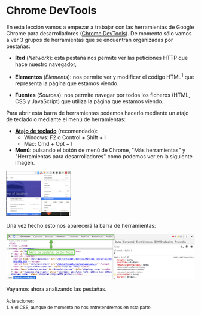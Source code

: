 # Chrome DevTools

En esta lección vamos a empezar a trabajar con las herramientas de Google Chrome para desarrolladores ([Chrome DevTools](https://developer.chrome.com/devtools)). De momento sólo vamos a ver 3 grupos de herramientas que se encuentran organizadas por pestañas:

* **Red** (*Network*): esta pestaña nos permite ver las peticiones HTTP que hace nuestro navegador, 

* **Elementos** (*Elements*): nos permite ver y modificar el código HTML<sup>1</sup> que representa la página que estamos viendo.

* **Fuentes** (*Sources*): nos permite navegar por todos los ficheros (HTML, CSS y JavaScript) que utiliza la página que estamos viendo.

Para abrir esta barra de herramientas podemos hacerlo mediante un atajo de teclado o mediante el menú de herramientas:

* **[Atajo de teclado](https://developer.chrome.com/devtools/docs/shortcuts#opening-devtools)** (recomendado):
   * Windows: F2 o Control + Shift + I
   * Mac: Cmd + Opt + I
* **Menú**: pulsando el botón de menú de Chrome, "Más herramientas" y "Herramientas para desarrolladores" como podemos ver en la siguiente imagen.


<img src="images/menu_abrir_devtools.png" height="120">

Una vez hecho esto nos aparecerá la barra de herramientas:

![](images/chrome_devtools.png)

Vayamos ahora analizando las pestañas.

<small>Aclaraciones:</small><br>
<small>1. Y el CSS, aunque de momento no nos entretendremos en esta parte.</small><br>